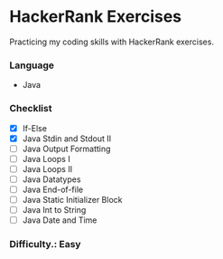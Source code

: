 # HackerRank Exercises

Practicing my coding skills with HackerRank exercises.

### Language

- Java

### Checklist

- [x] If-Else
- [x] Java Stdin and Stdout II
- [ ] Java Output Formatting
- [ ] Java Loops I
- [ ] Java Loops II
- [ ] Java Datatypes
- [ ] Java End-of-file
- [ ] Java Static Initializer Block
- [ ] Java Int to String
- [ ] Java Date and Time

### Difficulty.: Easy
